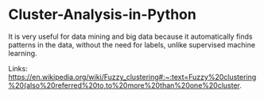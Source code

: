 # Cluster-Analysis-in-Python
It is very useful for data mining and big data because it automatically finds patterns in the data, without the need for labels, unlike supervised machine learning.

Links:
https://en.wikipedia.org/wiki/Fuzzy_clustering#:~:text=Fuzzy%20clustering%20(also%20referred%20to,to%20more%20than%20one%20cluster.
